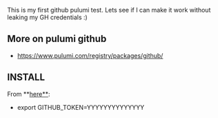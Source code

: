 
This is my first github pulumi test. Lets see if I can make it work without leaking my GH credentials :)

## More on pulumi github 

* https://www.pulumi.com/registry/packages/github/

## INSTALL

From **[here**](https://www.pulumi.com/registry/packages/github/installation-configuration/):

* export GITHUB_TOKEN=YYYYYYYYYYYYYY